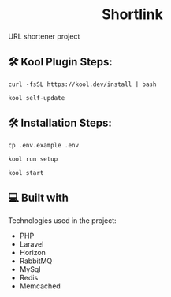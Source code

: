 <h1 align="center" id="title">Shortlink</h1>

<p id="description">URL shortener project</p>

<h2>🛠️ Kool Plugin Steps:</h2>

```
curl -fsSL https://kool.dev/install | bash
```

```
kool self-update
```

<h2>🛠️ Installation Steps:</h2>

```
cp .env.example .env
```

```
kool run setup
```

```
kool start
```

<h2>💻 Built with</h2>

Technologies used in the project:

*   PHP
*   Laravel
*   Horizon
*   RabbitMQ
*   MySql
*   Redis
*   Memcached
